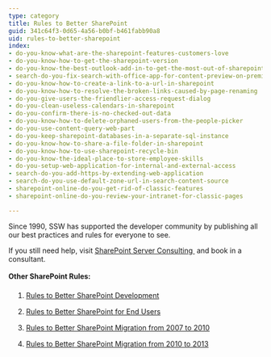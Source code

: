 ```yaml
---
type: category
title: Rules to Better SharePoint
guid: 341c64f3-0d65-4a56-b0bf-b461fabb90a8
uid: rules-to-better-sharepoint
index:
- do-you-know-what-are-the-sharepoint-features-customers-love
- do-you-know-how-to-get-the-sharepoint-version
- do-you-know-the-best-outlook-add-in-to-get-the-most-out-of-sharepoint
- search-do-you-fix-search-with-office-app-for-content-preview-on-premise-only
- do-you-know-how-to-create-a-link-to-a-url-in-sharepoint
- do-you-know-how-to-resolve-the-broken-links-caused-by-page-renaming
- do-you-give-users-the-friendlier-access-request-dialog
- do-you-clean-useless-calendars-in-sharepoint
- do-you-confirm-there-is-no-checked-out-data
- do-you-know-how-to-delete-orphaned-users-from-the-people-picker
- do-you-use-content-query-web-part
- do-you-keep-sharepoint-databases-in-a-separate-sql-instance
- do-you-know-how-to-share-a-file-folder-in-sharepoint
- do-you-know-how-to-use-sharepoint-recycle-bin
- do-you-know-the-ideal-place-to-store-employee-skills
- do-you-setup-web-application-for-internal-and-external-access
- search-do-you-add-https-by-extending-web-application
- search-do-you-use-default-zone-url-in-search-content-source
- sharepoint-online-do-you-get-rid-of-classic-features
- sharepoint-online-do-you-review-your-intranet-for-classic-pages

---
```

<p>​Since 1990, SSW has supported the developer community by publishing all our best practices and rules for everyone to see.&#160;</p><p>If you still need help, visit&#160;<a href="http&#58;//www.ssw.com.au/ssw/Consulting/SharePoint.aspx">SharePoint Server Consulting </a>&#160;and book in a consultant. 
   <br> 
   <br> 
   <b>Other SharePoint Rules&#58; </b></p><ol class="ruleSortHeader" style="padding-bottom&#58;20px;padding-left&#58;35px;"><li style="line-height&#58;32px;"> 
      <a class="RuleSortList" href="/_layouts/15/FIXUPREDIRECT.ASPX?WebId=3dfc0e07-e23a-4cbb-aac2-e778b71166a2&amp;TermSetId=07da3ddf-0924-4cd2-a6d4-a4809ae20160&amp;TermId=b08818c1-254a-4593-889e-41338b9c52cb">Rules to Better SharePoint Development</a>​​​​</li><li style="line-height&#58;32px;"> 
      <a class="RuleSortList" href="/_layouts/15/FIXUPREDIRECT.ASPX?WebId=3dfc0e07-e23a-4cbb-aac2-e778b71166a2&amp;TermSetId=07da3ddf-0924-4cd2-a6d4-a4809ae20160&amp;TermId=aa51e478-fbc4-4ba6-9520-9487c89b11f8">Rules to Better SharePoint for End Users</a></li><li style="line-height&#58;32px;"> 
      <a class="RuleSortList" href="/_layouts/15/FIXUPREDIRECT.ASPX?WebId=3dfc0e07-e23a-4cbb-aac2-e778b71166a2&amp;TermSetId=07da3ddf-0924-4cd2-a6d4-a4809ae20160&amp;TermId=fec125fb-6168-4a52-b0ea-f30d006d8cda">Rules to Better SharePoint Migration from 2007 to 2010</a></li><li style="line-height&#58;32px;"> 
      <a class="RuleSortList" href="/_layouts/15/FIXUPREDIRECT.ASPX?WebId=3dfc0e07-e23a-4cbb-aac2-e778b71166a2&amp;TermSetId=07da3ddf-0924-4cd2-a6d4-a4809ae20160&amp;TermId=177d957e-6d2e-4857-9f1b-e38bf1f8f9e5">Rules to Better SharePoint Migration from 2010 to 2013</a>​</li></ol>


